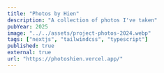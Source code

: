 ```yaml
---
title: "Photos by Hien"
description: "A collection of photos I've taken"
pubYear: 2025
image: "../../assets/project-photos-2024.webp"
tags: ["nextjs", "tailwindcss", "typescript"]
published: true
external: true
url: "https://photoshien.vercel.app/"
---
```

